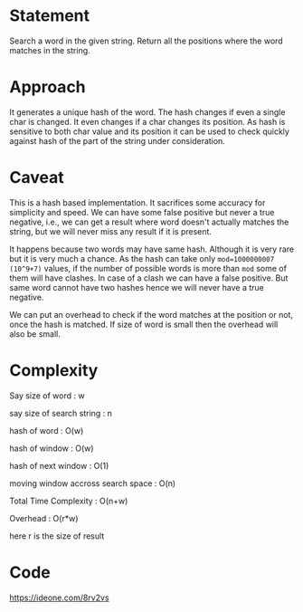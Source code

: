 # Statement
Search a word in the given string. Return all the positions where the word matches in the string.

# Approach
It generates a unique hash of the word. The hash changes if even a single char is changed. It even changes if a char changes its position. As hash is sensitive to both char value and its position it can be used to check quickly against hash of the part of the string under consideration.

# Caveat
This is a hash based implementation. It sacrifices some accuracy for simplicity and speed. We can have some false positive but never a true negative, i.e., we can get a result where word doesn't actually matches the string, but we will never miss any result if it is present.

It happens because two words may have same hash. Although it is very rare but it is very much a chance. As the hash can take only `mod=1000000007` `(10^9+7)` values, if the number of possible words is more than `mod` some of them will have clashes. In case of a clash we can have a false positive. But same word cannot have two hashes hence we will never have a true negative.

We can put an overhead to check if the word matches at the position or not, once the hash is matched. If size of word is small then the overhead will also be small.

# Complexity
Say size of word : w

say size of search string : n

hash of word : O(w)

hash of window : O(w)

hash of next window : O(1)

moving window accross search space : O(n)

Total Time Complexity : O(n+w)

Overhead : O(r*w)

here r is the size of result

# Code
https://ideone.com/8rv2vs
